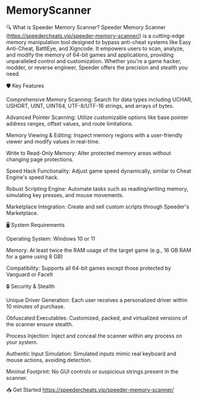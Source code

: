 # MemoryScanner

🔍 What is Speeder Memory Scanner?
Speeder Memory Scanner (https://speedercheats.vip/speeder-memory-scanner/) is a cutting-edge memory manipulation tool designed to bypass anti-cheat systems like Easy Anti-Cheat, BattlEye, and Xigncode. It empowers users to scan, analyze, and modify the memory of 64-bit games and applications, providing unparalleled control and customization. Whether you're a game hacker, modder, or reverse engineer, Speeder offers the precision and stealth you need.

🛡️ Key Features

Comprehensive Memory Scanning: Search for data types including UCHAR, USHORT, UINT, UINT64, UTF-8/UTF-16 strings, and arrays of bytes.

Advanced Pointer Scanning: Utilize customizable options like base pointer address ranges, offset values, and route limitations.

Memory Viewing & Editing: Inspect memory regions with a user-friendly viewer and modify values in real-time.

Write to Read-Only Memory: Alter protected memory areas without changing page protections.

Speed Hack Functionality: Adjust game speed dynamically, similar to Cheat Engine's speed hack.

Robust Scripting Engine: Automate tasks such as reading/writing memory, simulating key presses, and mouse movements.

Marketplace Integration: Create and sell custom scripts through Speeder's Marketplace.

🖥️ System Requirements

Operating System: Windows 10 or 11

Memory: At least twice the RAM usage of the target game (e.g., 16 GB RAM for a game using 8 GB)

Compatibility: Supports all 64-bit games except those protected by Vanguard or FaceIt

🔒 Security & Stealth

Unique Driver Generation: Each user receives a personalized driver within 10 minutes of purchase.

Obfuscated Executables: Customized, packed, and virtualized versions of the scanner ensure stealth.

Process Injection: Inject and conceal the scanner within any process on your system.

Authentic Input Simulation: Simulated inputs mimic real keyboard and mouse actions, avoiding detection.

Minimal Footprint: No GUI controls or suspicious strings present in the scanner.

📥 Get Started
https://speedercheats.vip/speeder-memory-scanner/
